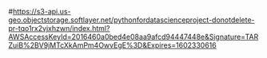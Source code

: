 #https://s3-api.us-geo.objectstorage.softlayer.net/pythonfordatascienceproject-donotdelete-pr-tqo1rx2vjxhzwn/index.html?AWSAccessKeyId=2016460a0bed4e08aa9afcd94447448e&Signature=TARZuiB%2BV9jMTcXkAmPm4OwvEgE%3D&Expires=1602330616
